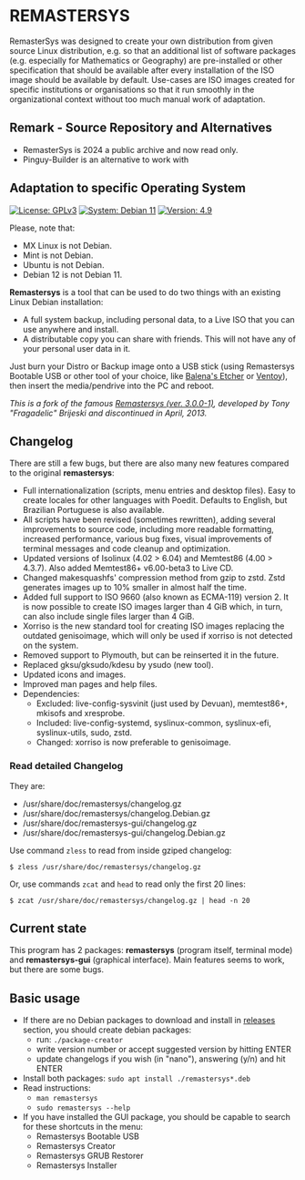 # REMASTERSYS
RemasterSys was designed to create your own distribution from given source Linux distribution, e.g. so that an additional list of software packages (e.g. especially for Mathematics or Geography) are pre-installed or other specification that should be available after every installation of the ISO image should be available by default. Use-cases are ISO images created for specific institutions or organisations so that it run smoothly in the organizational context without too much manual work of adaptation.

## Remark - Source Repository and Alternatives
* RemasterSys is 2024 a public archive and now read only.
* Pinguy-Builder is an alternative to work with

## Adaptation to specific Operating System
<a href="https://github.com/nerun/remastersys/blob/master/LICENSE" target="_blank"><img alt="License: GPLv3" src="https://img.shields.io/badge/License-GPLv3-blue" /></a> <a href="https://www.debian.org/" target="_blank"><img alt="System: Debian 11" src="https://img.shields.io/badge/System-Debian%2011-blue" /></a> <a href="https://github.com/nerun/remastersys/releases" target="_blank"><img alt="Version: 4.9" src="https://img.shields.io/badge/Version-4.9%20beta-brightgreen" /></a>

Please, note that:
* MX Linux is not Debian.
* Mint is not Debian.
* Ubuntu is not Debian.
* Debian 12 is not Debian 11.

**Remastersys** is a tool that can be used to do two things with an existing Linux Debian installation:

* A full system backup, including personal data, to a Live ISO that you can use anywhere and install.
* A distributable copy you can share with friends. This will not have any of your personal user data in it.

Just burn your Distro or Backup image onto a USB stick (using Remastersys Bootable USB or other tool of your choice, like [Balena's Etcher](https://github.com/balena-io/etcher) or [Ventoy](https://github.com/ventoy/Ventoy)), then insert the media/pendrive into the PC and reboot.

*This is a fork of the famous [Remastersys (ver. 3.0.0-1)](https://web.archive.org/web/20130423105647/http://www.remastersys.com/), developed by Tony "Fragadelic" Brijeski and discontinued in April, 2013.*

## Changelog

There are still a few bugs, but there are also many new features compared to the original **remastersys**:

* Full internationalization (scripts, menu entries and desktop files). Easy to create locales for other languages with Poedit. Defaults to English, but Brazilian Portuguese is also available.
* All scripts have been revised (sometimes rewritten), adding several improvements to source code, including more readable formatting, increased performance, various bug fixes, visual improvements of terminal messages and code cleanup and optimization.
* Updated versions of Isolinux (4.02 > 6.04) and Memtest86 (4.00 > 4.3.7). Also added Memtest86+ v6.00-beta3 to Live CD.
* Changed makesquashfs' compression method from gzip to zstd. Zstd generates images up to 10% smaller in almost half the time.
* Added full support to ISO 9660 (also known as ECMA-119) version 2. It is now possible to create ISO images larger than 4 GiB which, in turn, can also include single files larger than 4 GiB.
* Xorriso is the new standard tool for creating ISO images replacing the outdated genisoimage, which will only be used if xorriso is not detected on the system.
* Removed support to Plymouth, but can be reinserted it in the future.
* Replaced gksu/gksudo/kdesu by ysudo (new tool).
* Updated icons and images.
* Improved man pages and help files.
* Dependencies:
  * Excluded: live-config-sysvinit (just used by Devuan), memtest86+, mkisofs and xresprobe.
  * Included: live-config-systemd, syslinux-common, syslinux-efi, syslinux-utils, sudo, zstd.
  * Changed: xorriso is now preferable to genisoimage.

### Read detailed Changelog
They are:
- /usr/share/doc/remastersys/changelog.gz
- /usr/share/doc/remastersys/changelog.Debian.gz
- /usr/share/doc/remastersys-gui/changelog.gz
- /usr/share/doc/remastersys-gui/changelog.Debian.gz

Use command `zless` to read from inside gziped changelog:
```shell
$ zless /usr/share/doc/remastersys/changelog.gz
```
Or, use commands `zcat` and `head` to read only the first 20 lines:
```shell
$ zcat /usr/share/doc/remastersys/changelog.gz | head -n 20
```

## Current state

This program has 2 packages: **remastersys** (program itself, terminal mode) and **remastersys-gui** (graphical interface). Main features seems to work, but there are some bugs.

## Basic usage
* If there are no Debian packages to download and install in [releases](https://github.com/nerun/remastersys/releases) section, you should create debian packages:
  * run: `./package-creator`
  * write version number or accept suggested version by hitting ENTER
  * update changelogs if you wish (in "nano"), answering (y/n) and hit ENTER
* Install both packages: `sudo apt install ./remastersys*.deb`
* Read instructions:
  * `man remastersys`
  * `sudo remastersys --help`
* If you have installed the GUI package, you should be capable to search for these shortcuts in the menu:
  * Remastersys Bootable USB
  * Remastersys Creator
  * Remastersys GRUB Restorer
  * Remastersys Installer
